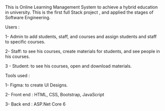 This is Online Learning Management System to achieve a hybrid education in university.
This is the first full Stack project , and applied the stages of Software Engineering.

Users :
 
1- Admin to add students, staff, and courses and assign students and staff to specific courses.

2- Staff: to see his courses, create materials for students, and see people in his courses.

3 - Student: to see his courses, open and download materials.

Tools used :

1- Figma: to create UI Designs.
 
2- Front end : HTML, CSS, Bootstrap, JavaScript

3- Back end : ASP.Net Core 6
